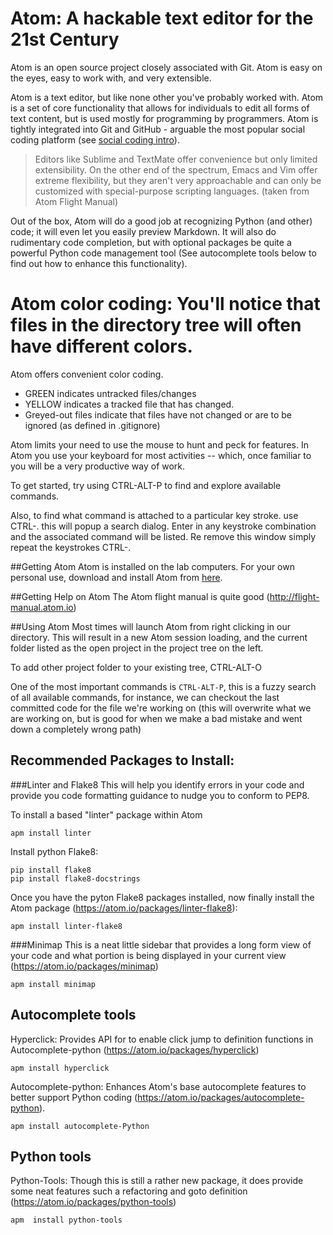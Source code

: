 # Atom: A hackable text editor for the 21st Century

Atom is an open source project closely associated with Git. Atom is easy on the eyes, easy to work with, and very extensible.

Atom is a text editor, but like none other you've probably worked with. Atom is a set of core functionality that allows for individuals to edit all forms of text content, but is used mostly for programming by programmers. Atom is tightly integrated into Git and GitHub - arguable the most popular social coding platform (see [social coding intro](http://www.techrepublic.com/blog/it-consultant/social-coding-the-next-wave-in-development/)).

>Editors like Sublime and TextMate offer convenience but only limited extensibility. On the other end of the spectrum, Emacs and Vim offer extreme flexibility, but they aren't very approachable and can only be customized with special-purpose scripting languages. (taken from Atom Flight Manual)

Out of the box, Atom will do a good job at recognizing Python (and other) code; it will even let you easily preview Markdown. It will also do rudimentary code completion, but with optional packages be quite a powerful Python code management tool (See autocomplete tools below to find out how to enhance this functionality).

# Atom color coding: You'll notice that files in the directory tree will often have different colors.

Atom offers convenient color coding.
* GREEN indicates untracked files/changes
* YELLOW indicates a tracked file that has changed.
* Greyed-out files indicate that files have not changed or are to be ignored (as defined in .gitignore)

Atom limits your need to use the mouse to hunt and peck for features. In Atom you use your keyboard for most activities -- which, once familiar to you will be a very productive way of work.

To get started, try using CTRL-ALT-P to find and explore available commands.

Also, to find what command is attached to a particular key stroke. use CTRL-. this will popup a search dialog. Enter in any keystroke combination and the associated command will be listed. Re remove this window simply repeat the keystrokes CTRL-.

##Getting Atom
Atom is installed on the lab computers. For your own personal use, download and install Atom from [here](https://atom.io/).

##Getting Help on Atom
The Atom flight manual is quite good (http://flight-manual.atom.io)

##Using Atom
Most times will launch Atom from right clicking in our directory. This will result in a new Atom session loading, and the current folder listed as the open project in the project tree on the left.

To add other project folder to your existing tree, CTRL-ALT-O

One of the most important commands is `CTRL-ALT-P`, this is a fuzzy search of all available commands, for instance, we can checkout the last committed code for the file we're working on (this will overwrite what we are working on, but is good for when we make a bad mistake and went down a completely wrong path)

## Recommended Packages to Install:

###Linter and Flake8
This will help you identify errors in your code and provide you code formatting guidance to nudge you to conform to PEP8.

To install a based "linter" package within Atom
```
apm install linter
```

Install python Flake8:
```
pip install flake8
pip install flake8-docstrings
```

Once you have the pyton Flake8 packages installed, now finally install the Atom package (https://atom.io/packages/linter-flake8):
```
apm install linter-flake8
```

###Minimap
This is a neat little sidebar that provides a long form view of your code and what portion is being displayed in your current view (https://atom.io/packages/minimap)
```
apm install minimap
```

## Autocomplete tools
Hyperclick: Provides API for to enable click jump to definition functions in Autocomplete-python (https://atom.io/packages/hyperclick)
```
apm install hyperclick
```
Autocomplete-python: Enhances Atom's base autocomplete features to better support Python coding (https://atom.io/packages/autocomplete-python).
```
apm install autocomplete-Python
```

## Python tools
Python-Tools: Though this is still a rather new package, it does provide some neat features such a refactoring and goto definition (https://atom.io/packages/python-tools)
```
apm  install python-tools
```
